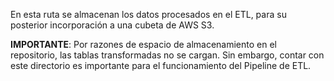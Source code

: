 En esta ruta se almacenan los datos procesados en el ETL, para su posterior incorporación a una cubeta de AWS S3.

**IMPORTANTE**: Por razones de espacio de almacenamiento en el repositorio, las tablas transformadas no se cargan. Sin embargo, contar con este directorio es importante para el funcionamiento del Pipeline de ETL.